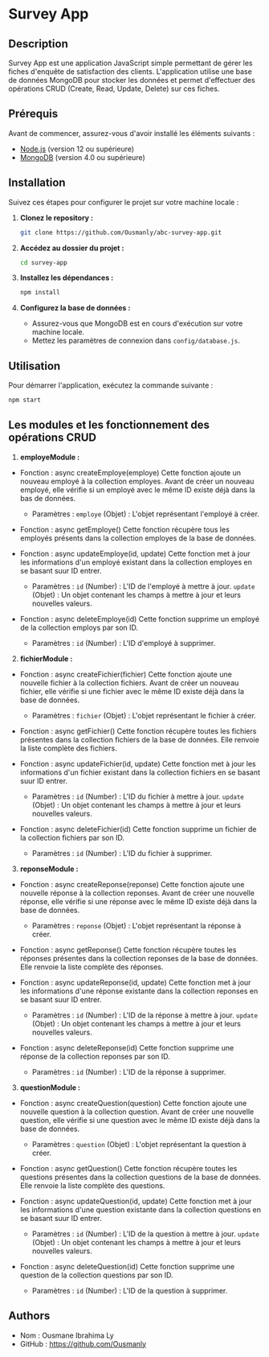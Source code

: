 # Survey App

## Description

Survey App est une application JavaScript simple permettant de gérer les fiches d'enquête de satisfaction des clients. L'application utilise une base de données MongoDB pour stocker les données et permet d'effectuer des opérations CRUD (Create, Read, Update, Delete) sur ces fiches.

## Prérequis

Avant de commencer, assurez-vous d'avoir installé les éléments suivants :

- [Node.js](https://nodejs.org/) (version 12 ou supérieure)
- [MongoDB](https://www.mongodb.com/try/download/community) (version 4.0 ou supérieure)

## Installation

Suivez ces étapes pour configurer le projet sur votre machine locale :

1. **Clonez le repository :**

    ```bash
    git clone https://github.com/Ousmanly/abc-survey-app.git
    ```

2. **Accédez au dossier du projet :**

    ```bash
    cd survey-app
    ```

3. **Installez les dépendances :**

    ```bash
    npm install
    ```

4. **Configurez la base de données :**

    - Assurez-vous que MongoDB est en cours d'exécution sur votre machine locale.
    - Mettez les paramètres de connexion dans `config/database.js`.

## Utilisation

Pour démarrer l'application, exécutez la commande suivante :

```bash
npm start
```
## Les modules et les fonctionnement des opérations CRUD

1. **employeModule :**

 - Fonction : async createEmploye(employe)
    Cette fonction ajoute un nouveau employé à la collection employes. Avant de créer un nouveau employé, elle vérifie si un employé avec le même ID existe déjà dans la bas de données.
    - Paramètres :
      `employe` (Objet) : L'objet représentant l'employé à créer.

 - Fonction : async getEmploye()
    Cette fonction récupère tous les employés présents dans la collection employes de la base de données.

 - Fonction : async updateEmploye(id, update)
    Cette fonction met à jour les informations d'un employé existant dans la collection employes en se basant suur ID entrer.
    - Paramètres :
      `id` (Number) : L'ID de l'employé à mettre à jour.
      `update` (Objet) : Un objet contenant les champs à mettre à jour et leurs nouvelles valeurs.

 - Fonction : async deleteEmploye(id)
    Cette fonction supprime un employé de la collection employs par son ID.
    - Paramètres :
      `id` (Number) : L'ID d'employé à supprimer.

2. **fichierModule :**
 
 - Fonction : async createFichier(fichier)
    Cette fonction ajoute une nouvelle fichier à la collection fichiers. Avant de créer un nouveau fichier, elle vérifie si une fichier avec le même ID existe déjà dans la base de données.
    - Paramètres :
      `fichier` (Objet) : L'objet représentant le fichier à créer. 
 
 - Fonction : async getFichier()
    Cette fonction récupère toutes les fichiers présentes dans la collection fichiers de la base de données. Elle renvoie la liste complète des fichiers.
 
 - Fonction : async updateFichier(id, update)
    Cette fonction met à jour les informations d'un fichier existant dans la collection fichiers en se basant suur ID entrer.
    - Paramètres :
      `id` (Number) : L'ID du fichier à mettre à jour.
      `update` (Objet) : Un objet contenant les champs à mettre à jour et leurs nouvelles valeurs.

 - Fonction : async deleteFichier(id)
    Cette fonction supprime un fichier de la collection fichiers par son ID.
    - Paramètres :
      `id` (Number) : L'ID du fichier à supprimer.

3. **reponseModule :**

 - Fonction : async createReponse(reponse)
    Cette fonction ajoute une nouvelle réponse à la collection reponses. Avant de créer une nouvelle réponse, elle vérifie si une réponse avec le même ID existe déjà dans la base de données.
    - Paramètres :
      `reponse` (Objet) : L'objet représentant la réponse à créer.
 
 - Fonction : async getReponse()
    Cette fonction récupère toutes les réponses présentes dans la collection reponses de la base de données. Elle renvoie la liste complète des réponses.
 
 - Fonction : async updateReponse(id, update)
    Cette fonction met à jour les informations d'une réponse existante dans la collection reponses en se basant suur ID entrer.
    - Paramètres :
      `id` (Number) : L'ID de la réponse à mettre à jour.
      `update` (Objet) : Un objet contenant les champs à mettre à jour et leurs nouvelles valeurs.

 - Fonction : async deleteReponse(id)
    Cette fonction supprime une réponse de la collection reponses par son ID.
    - Paramètres :
      `id` (Number) : L'ID de la réponse à supprimer.

3. **questionModule :**
 - Fonction : async createQuestion(question)
    Cette fonction ajoute une nouvelle question à la collection question. Avant de créer une nouvelle question, elle vérifie si une question avec le même ID existe déjà dans la base de données.
    - Paramètres :
      `question` (Objet) : L'objet représentant la question à créer.

 - Fonction : async getQuestion()
    Cette fonction récupère toutes les questions présentes dans la collection questions de la base de données. Elle renvoie la liste complète des questions.

 - Fonction : async updateQuestion(id, update)
    Cette fonction met à jour les informations d'une question existante dans la collection questions en se basant suur ID entrer.
    - Paramètres :
      `id` (Number) : L'ID de la question à mettre à jour.
      `update` (Objet) : Un objet contenant les champs à mettre à jour et leurs nouvelles valeurs.

 - Fonction : async deleteQuestion(id)
    Cette fonction supprime une question de la collection questions par son ID.
    - Paramètres :
      `id` (Number) : L'ID de la question à supprimer.

## Authors
 - Nom : Ousmane Ibrahima Ly
 - GitHub : https://github.com/Ousmanly